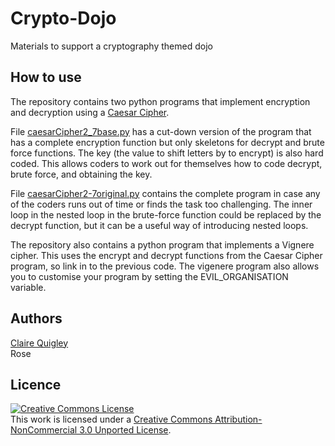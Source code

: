 Crypto-Dojo
=============

Materials to support a cryptography themed dojo <br/>


## How to use 

The repository contains two python programs that implement encryption and decryption using a [Caesar Cipher](http://en.wikipedia.org/wiki/Caesar_cipher).  

File [caesarCipher2_7base.py](./caesarCipher2_7base.py) has a cut-down version of the program that has a complete encryption function but only skeletons for decrypt and brute force functions.  The key (the value to shift letters by to encrypt) is also hard coded.  This allows coders to work out for themselves how to code decrypt, brute force, and obtaining the key.

File [caesarCipher2-7original.py](./caesarCipher2-7original.py) contains the complete program in case any of the coders runs out of time or finds the task too challenging.  The inner loop in the nested loop in the brute-force function could be replaced by the decrypt function, but it can be a useful way of introducing nested loops.

The repository also contains a python program that implements a Vignere cipher.  This uses the encrypt and decrypt functions from the Caesar Cipher program, so link in to the previous code.   The vigenere program also allows you to customise your program by setting the EVIL_ORGANISATION variable.


## Authors 
[Claire Quigley](https://github.com/alcluith) <br/>
Rose <br/>


## Licence

<a rel="license" href="http://creativecommons.org/licenses/by-nc/3.0/deed.en_US"><img alt="Creative Commons License" style="border-width:0" src="http://i.creativecommons.org/l/by-nc/3.0/88x31.png" /></a><br />This work is licensed under a <a rel="license" href="http://creativecommons.org/licenses/by-nc/3.0/deed.en_US">Creative Commons Attribution-NonCommercial 3.0 Unported License</a>.


